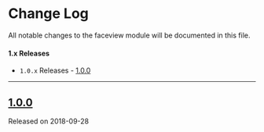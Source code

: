 # Change Log
All notable changes to the faceview module will be documented in this file.

#### 1.x Releases
- `1.0.x` Releases - [1.0.0](#100)
---

## [1.0.0](https://maven.blockv.io/artifactory/webapp/#/artifacts/browse/tree/General/BLOCKv/io/blockv/sdk/faceview/1.0.0)
Released on 2018-09-28
